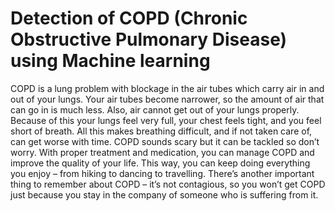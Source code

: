 # Detection of COPD (Chronic Obstructive Pulmonary Disease) using Machine learning

COPD is a lung problem with blockage in the air tubes which carry air in and out of your lungs. Your air tubes become narrower, so the amount of air that can go in is much less. Also, air cannot get out of your lungs properly. Because of this your lungs feel very full, your chest feels tight, and you feel short of breath. All this makes breathing difficult, and if not taken care of, can get worse with time. COPD sounds scary but it can be tackled so don’t worry. With proper treatment and medication, you can manage COPD and improve the quality of your life. This way, you can keep doing everything you enjoy – from hiking to dancing to travelling. There’s another important thing to remember about COPD – it’s not contagious, so you won’t get COPD just because you stay in the company of someone who is suffering from it.
